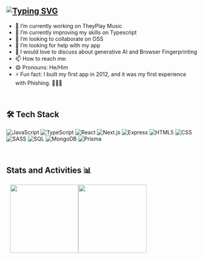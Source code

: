 [![Typing SVG](https://readme-typing-svg.demolab.com?font=Fira+Code&duration=4000&pause=400&color=F700C4&width=451&lines=Hello+there+%F0%9F%91%8B%F0%9F%8F%BD;+I+am+Yusuf+Abdulhafeez+%F0%9F%91%A8%F0%9F%8F%BD%E2%80%8D%F0%9F%92%BB;++I+develop+web+applications+%E2%9C%A8+;I+look+forward+to+collaborating+with+you%2C+;And+equally+learning+from+you!+%F0%9F%A4%9D)](https://git.io/typing-svg)
---


- 🔭 I’m currently working on TheyPlay Music
- 🌱 I’m currently improving my skills on Typescript
- 👯 I’m looking to collaborate on OSS
- 🤔 I’m looking for help with my app
- 💬 I would love to discuss about generative AI and Browser Fingerprinting
- 📫 How to reach me: 
- 😄 Pronouns: He/Him
- ⚡ Fun fact: I built my first app in 2012, and it was my first experience with Phishing. 🤷🏾‍♂️

<br/>


## 🛠 Tech Stack

![JavaScript](https://img.shields.io/badge/-JavaScript-333333?style=flat&logo=javascript)
![TypeScript](https://img.shields.io/badge/-TypeScript-333333?style=flat&logo=Typescript&logoColor=1572B6)
![React](https://img.shields.io/badge/-React-333333?style=flat&logo=react)
![Next.js](https://img.shields.io/badge/-Next.js-333333?style=flat&logo=next.js&logoColor=1572B6)
![Express](https://img.shields.io/badge/-Express-333333?style=flat&logo=Express&logoColor=1572B6)
![HTML5](https://img.shields.io/badge/-HTML5-333333?style=flat&logo=HTML5)
![CSS](https://img.shields.io/badge/-CSS-333333?style=flat&logo=CSS3&logoColor=1572B6)
![SASS](https://img.shields.io/badge/-SASS-333333?style=flat&logo=SASS&logoColor=1572B6)
![SQL](https://img.shields.io/badge/-SQL-333333?style=flat&logo=MySQL&logoColor=1572B6)
![MongoDB](https://img.shields.io/badge/-MongoDB-333333?style=flat&logo=MongoDB&logoColor=1572B6)
![Prisma](https://img.shields.io/badge/-Prisma-333333?style=flat&logo=Prisma&logoColor=1572B6)

<br/>

## Stats and Activities 📊
 
<div style="display:flex; flex-gap:3em;">
  <a href="https://github.com/hayveno" style="margin-left:10px;">
    <img height="180em" align="center" src="https://github-readme-stats.vercel.app/api?username=hayveno&show_icons=true&theme=radical" />
  </a>
  <img height="180em" align="center" src="https://github-readme-stats.vercel.app/api/top-langs/?username=usmahm&theme=buefy&layout=compact&theme=radical" />
</div>


<!--START_SECTION:waka-->
<!--END_SECTION:waka-->


